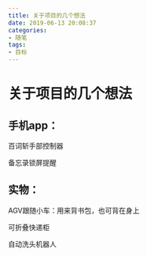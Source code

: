 ```yaml
---
title: 关于项目的几个想法
date: 2019-06-13 20:08:37
categories: 
- 随笔
tags:
- 目标
---
```


# 关于项目的几个想法

## 手机app：

百词斩手部控制器

备忘录锁屏提醒

## 实物：

AGV跟随小车：用来背书包，也可背在身上

可折叠快递柜

自动洗头机器人